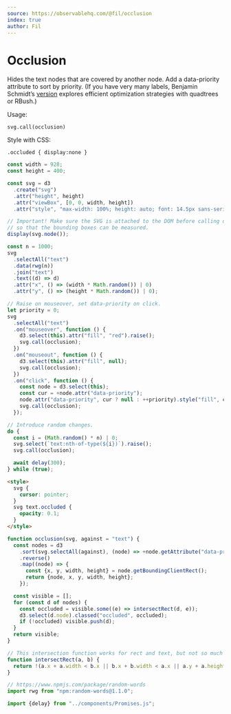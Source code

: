 ```yaml
---
source: https://observablehq.com/@fil/occlusion
index: true
author: Fil
---
```


# Occlusion

Hides the text nodes that are covered by another node. Add a data-priority attribute to sort by priority. (If you have very many labels, Benjamin Schmidt’s [version](https://observablehq.com/@bmschmidt/finding-text-occlusion-with-quadtrees) explores efficient optimization strategies with quadtrees or RBush.)

Usage:

```{js}
svg.call(occlusion)
```

Style with CSS:

```{css}
.occluded { display:none }
```

```js echo
const width = 928;
const height = 400;

const svg = d3
  .create("svg")
  .attr("height", height)
  .attr("viewBox", [0, 0, width, height])
  .attr("style", "max-width: 100%; height: auto; font: 14.5px sans-serif;");

// Important! Make sure the SVG is attached to the DOM before calling occlusion(),
// so that the bounding boxes can be measured.
display(svg.node());

const n = 1000;
svg
  .selectAll("text")
  .data(rwg(n))
  .join("text")
  .text((d) => d)
  .attr("x", () => (width * Math.random()) | 0)
  .attr("y", () => (height * Math.random()) | 0);

// Raise on mouseover, set data-priority on click.
let priority = 0;
svg
  .selectAll("text")
  .on("mouseover", function () {
    d3.select(this).attr("fill", "red").raise();
    svg.call(occlusion);
  })
  .on("mouseout", function () {
    d3.select(this).attr("fill", null);
    svg.call(occlusion);
  })
  .on("click", function () {
    const node = d3.select(this);
    const cur = +node.attr("data-priority");
    node.attr("data-priority", cur ? null : ++priority).style("fill", cur ? null : "steelblue");
    svg.call(occlusion);
  });

// Introduce random changes.
do {
  const i = (Math.random() * n) | 0;
  svg.select(`text:nth-of-type(${i})`).raise();
  svg.call(occlusion);

  await delay(300);
} while (true);
```

```html echo
<style>
  svg {
    cursor: pointer;
  }
  svg text.occluded {
    opacity: 0.1;
  }
</style>
```

```js echo
function occlusion(svg, against = "text") {
  const nodes = d3
    .sort(svg.selectAll(against), (node) => +node.getAttribute("data-priority"))
    .reverse()
    .map((node) => {
      const {x, y, width, height} = node.getBoundingClientRect();
      return {node, x, y, width, height};
    });

  const visible = [];
  for (const d of nodes) {
    const occluded = visible.some((e) => intersectRect(d, e));
    d3.select(d.node).classed("occluded", occluded);
    if (!occluded) visible.push(d);
  }
  return visible;
}
```

```js echo
// This intersection function works for rect and text, but not so much for circles.
function intersectRect(a, b) {
  return !(a.x + a.width < b.x || b.x + b.width < a.x || a.y + a.height < b.y || b.y + b.height < a.y);
}
```

```js echo
// https://www.npmjs.com/package/random-words
import rwg from "npm:random-words@1.1.0";

import {delay} from "../components/Promises.js";
```
